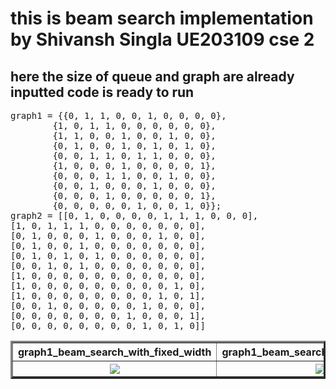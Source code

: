 # this is beam search implementation by Shivansh Singla UE203109 cse 2

## here the size of queue and graph are already inputted code is ready to run
<pre>
graph1 = {{0, 1, 1, 0, 0, 1, 0, 0, 0, 0}, 
        {1, 0, 1, 1, 0, 0, 0, 0, 0, 0}, 
        {1, 1, 0, 0, 1, 0, 0, 1, 0, 0}, 
        {0, 1, 0, 0, 1, 0, 1, 0, 1, 0}, 
        {0, 0, 1, 1, 0, 1, 1, 0, 0, 0}, 
        {1, 0, 0, 0, 1, 0, 0, 0, 0, 1}, 
        {0, 0, 0, 1, 1, 0, 0, 1, 0, 0}, 
        {0, 0, 1, 0, 0, 0, 1, 0, 0, 0}, 
        {0, 0, 0, 1, 0, 0, 0, 0, 0, 1}, 
        {0, 0, 0, 0, 0, 1, 0, 0, 1, 0}};
graph2 = [[0, 1, 0, 0, 0, 0, 1, 1, 1, 0, 0, 0], 
[1, 0, 1, 1, 1, 0, 0, 0, 0, 0, 0, 0], 
[0, 1, 0, 0, 0, 1, 0, 0, 0, 1, 0, 0], 
[0, 1, 0, 0, 1, 0, 0, 0, 0, 0, 0, 0], 
[0, 1, 0, 1, 0, 1, 0, 0, 0, 0, 0, 0], 
[0, 0, 1, 0, 1, 0, 0, 0, 0, 0, 0, 0], 
[1, 0, 0, 0, 0, 0, 0, 0, 0, 0, 0, 0], 
[1, 0, 0, 0, 0, 0, 0, 0, 0, 0, 1, 0], 
[1, 0, 0, 0, 0, 0, 0, 0, 0, 1, 0, 1], 
[0, 0, 1, 0, 0, 0, 0, 0, 1, 0, 0, 0], 
[0, 0, 0, 0, 0, 0, 0, 1, 0, 0, 0, 1], 
[0, 0, 0, 0, 0, 0, 0, 0, 1, 0, 1, 0]]
</pre>
<table border="3" align="center">
  <tr>
    <th>graph1_beam_search_with_fixed_width</th>
    <th>graph1_beam_search_with_fixed_queue</th>
    <th>graph2_beam_search_with_fixed_width</th>
    <th>graph2_beam_search_with_fixed_queue</th>
  </tr>
  <tr>
       <th><img src="outputs/graph1_beam_search_with_fixed_width.png"</th>
       <th><img src="outputs/graph1_beam_search_with_fixed_queue.png"</th>
       <th><img src="outputs/graph2_beam_search_with_fixed_width.png"</th>
       <th><img src="outputs/graph2_beam_search_with_fixed_queue.png"</th>
  </tr>     
</table>
